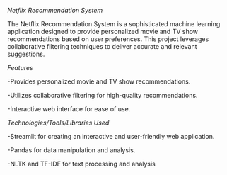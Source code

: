 *Netflix Recommendation System*

The Netflix Recommendation System is a sophisticated machine learning application designed to provide personalized movie and TV show recommendations based on user preferences. This project leverages collaborative filtering techniques to deliver accurate and relevant suggestions.

*Features*

-Provides personalized movie and TV show recommendations.

-Utilizes collaborative filtering for high-quality recommendations.

-Interactive web interface for ease of use.

*Technologies/Tools/Libraries Used*

-Streamlit for creating an interactive and user-friendly web application.

-Pandas for data manipulation and analysis.

-NLTK and TF-IDF for text processing and analysis
